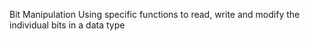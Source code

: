 Bit Manipulation
Using specific functions to read, write and modify the individual bits in a data type
